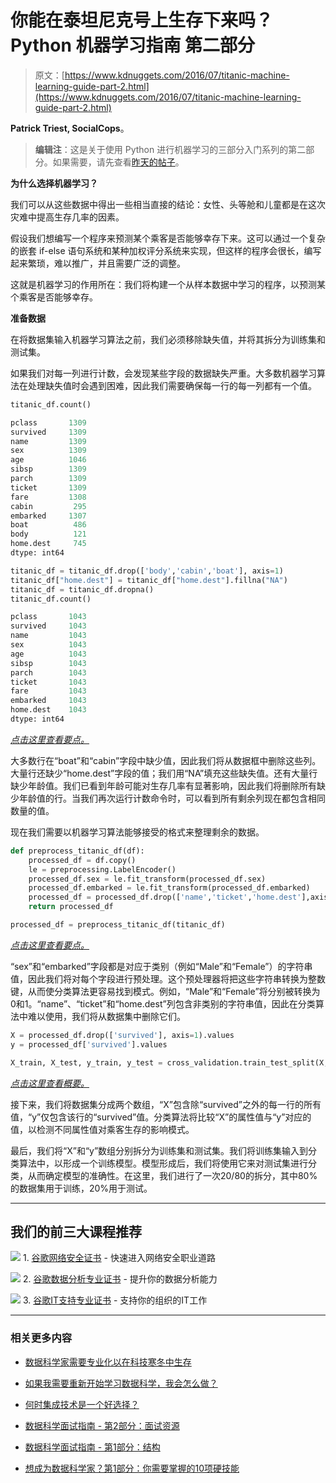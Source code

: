 # 你能在泰坦尼克号上生存下来吗？Python 机器学习指南 第二部分

> 原文：[https://www.kdnuggets.com/2016/07/titanic-machine-learning-guide-part-2.html](https://www.kdnuggets.com/2016/07/titanic-machine-learning-guide-part-2.html)

**Patrick Triest, SocialCops**。

> **编辑注**：这是关于使用 Python 进行机器学习的三部分入门系列的第二部分。如果需要，请先查看[昨天的帖子](/2016/07/titanic-machine-learning-guide-part-1.html)。

**为什么选择机器学习？**

我们可以从这些数据中得出一些相当直接的结论：女性、头等舱和儿童都是在这次灾难中提高生存几率的因素。

假设我们想编写一个程序来预测某个乘客是否能够幸存下来。这可以通过一个复杂的嵌套 if-else 语句系统和某种加权评分系统来实现，但这样的程序会很长，编写起来繁琐，难以推广，并且需要广泛的调整。

这就是机器学习的作用所在：我们将构建一个从样本数据中学习的程序，以预测某个乘客是否能够幸存。

**准备数据**

在将数据集输入机器学习算法之前，我们必须移除缺失值，并将其拆分为训练集和测试集。

如果我们对每一列进行计数，会发现某些字段的数据缺失严重。大多数机器学习算法在处理缺失值时会遇到困难，因此我们需要确保每一行的每一列都有一个值。

```py
titanic_df.count()

```

```py
pclass       1309
survived     1309
name         1309
sex          1309
age          1046
sibsp        1309
parch        1309
ticket       1309
fare         1308
cabin         295
embarked     1307
boat          486
body          121
home.dest     745
dtype: int64
```

```py
titanic_df = titanic_df.drop(['body','cabin','boat'], axis=1)
titanic_df["home.dest"] = titanic_df["home.dest"].fillna("NA")
titanic_df = titanic_df.dropna()
titanic_df.count()

```

```py
pclass       1043
survived     1043
name         1043
sex          1043
age          1043
sibsp        1043
parch        1043
ticket       1043
fare         1043
embarked     1043
home.dest    1043
dtype: int64

```

*[点击这里查看要点。](https://gist.github.com/triestpa/257c261111b03fede4e2580017a21727)*

大多数行在“boat”和“cabin”字段中缺少值，因此我们将从数据框中删除这些列。大量行还缺少“home.dest”字段的值；我们用“NA”填充这些缺失值。还有大量行缺少年龄值。我们已看到年龄可能对生存几率有显著影响，因此我们将删除所有缺少年龄值的行。当我们再次运行计数命令时，可以看到所有剩余列现在都包含相同数量的值。

现在我们需要以机器学习算法能够接受的格式来整理剩余的数据。

```py
def preprocess_titanic_df(df):
    processed_df = df.copy()
    le = preprocessing.LabelEncoder()
    processed_df.sex = le.fit_transform(processed_df.sex)
    processed_df.embarked = le.fit_transform(processed_df.embarked)
    processed_df = processed_df.drop(['name','ticket','home.dest'],axis=1)
    return processed_df

processed_df = preprocess_titanic_df(titanic_df)

```

*[点击这里查看要点。](https://gist.github.com/triestpa/e10aff22cb9c2945142735dc0d315723)*

“sex”和“embarked”字段都是对应于类别（例如“Male”和“Female”）的字符串值，因此我们将对每个字段进行预处理。这个预处理器将把这些字符串转换为整数键，从而使分类算法更容易找到模式。例如，“Male”和“Female”将分别被转换为0和1。“name”、“ticket”和“home.dest”列包含非类别的字符串值，因此在分类算法中难以使用，我们将从数据集中删除它们。

```py
X = processed_df.drop(['survived'], axis=1).values
y = processed_df['survived'].values

X_train, X_test, y_train, y_test = cross_validation.train_test_split(X,y,test_size=0.2)

```

*[点击这里查看概要。](https://gist.github.com/triestpa/0bce50e357c6c5f19811b975c5f9b604)*

接下来，我们将数据集分成两个数组，“X”包含除“survived”之外的每一行的所有值，“y”仅包含该行的“survived”值。分类算法将比较“X”的属性值与“y”对应的值，以检测不同属性值对乘客生存的影响模式。

最后，我们将“X”和“y”数组分别拆分为训练集和测试集。我们将训练集输入到分类算法中，以形成一个训练模型。模型形成后，我们将使用它来对测试集进行分类，从而确定模型的准确性。在这里，我们进行了一次20/80的拆分，其中80%的数据集用于训练，20%用于测试。

* * *

## 我们的前三大课程推荐

![](../Images/0244c01ba9267c002ef39d4907e0b8fb.png) 1\. [谷歌网络安全证书](https://www.kdnuggets.com/google-cybersecurity) - 快速进入网络安全职业道路

![](../Images/e225c49c3c91745821c8c0368bf04711.png) 2\. [谷歌数据分析专业证书](https://www.kdnuggets.com/google-data-analytics) - 提升你的数据分析能力

![](../Images/0244c01ba9267c002ef39d4907e0b8fb.png) 3\. [谷歌IT支持专业证书](https://www.kdnuggets.com/google-itsupport) - 支持你的组织的IT工作

* * *

### 相关更多内容

+   [数据科学家需要专业化以在科技寒冬中生存](https://www.kdnuggets.com/2023/08/data-scientists-need-specialize-survive-tech-winter.html)

+   [如果我需要重新开始学习数据科学，我会怎么做？](https://www.kdnuggets.com/2020/08/start-learning-data-science-again.html)

+   [何时集成技术是一个好选择？](https://www.kdnuggets.com/2022/07/would-ensemble-techniques-good-choice.html)

+   [数据科学面试指南 - 第2部分：面试资源](https://www.kdnuggets.com/2022/04/data-science-interview-guide-part-2-interview-resources.html)

+   [数据科学面试指南 - 第1部分：结构](https://www.kdnuggets.com/2022/04/data-science-interview-guide-part-1-structure.html)

+   [想成为数据科学家？第1部分：你需要掌握的10项硬技能](https://www.kdnuggets.com/want-to-become-a-data-scientist-part-1-10-hard-skills-you-need)

